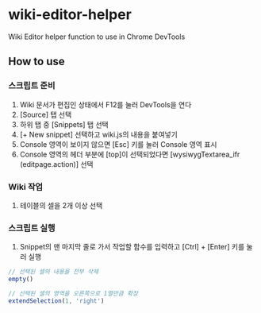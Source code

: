 # wiki-editor-helper
Wiki Editor helper function to use in Chrome DevTools

## How to use

### 스크립트 준비
1. Wiki 문서가 편집인 상태에서 F12를 눌러 DevTools을 연다
1. [Source] 탭 선택
1. 하위 탭 중 [Snippets] 탭 선택
1. [+ New snippet] 선택하고 wiki.js의 내용을 붙여넣기
1. Console 영역이 보이지 않으면 [Esc] 키를 눌러 Console 영역 표시
1. Console 영역의 헤더 부분에 [top]이 선택되었다면 [wysiwygTextarea_ifr (editpage.action)] 선택

### Wiki 작업
1. 테이블의 셀을 2개 이상 선택

### 스크립트 실행
1. Snippet의 맨 마지막 줄로 가서 작업할 함수를 입력하고 [Ctrl] + [Enter] 키를 눌러 실행

```javascript
// 선택된 셀의 내용을 전부 삭제
empty()

// 선택된 셀의 영역을 오른쪽으로 1열만큼 확장
extendSelection(1, 'right')
```
